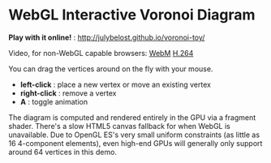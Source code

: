 # WebGL Interactive Voronoi Diagram

**Play with it online!** : http://julybelost.github.io/voronoi-toy/

Video, for non-WebGL capable browsers:
[WebM](http://nullprogram.s3.amazonaws.com/voronoi/voronoi.webm)
[H.264](http://nullprogram.s3.amazonaws.com/voronoi/voronoi.mkv)

You can drag the vertices around on the fly with your mouse.

* **left-click**  : place a new vertex or move an existing vertex
* **right-click** : remove a vertex
* **A** : toggle animation

The diagram is computed and rendered entirely in the GPU via a
fragment shader. There's a slow HTML5 canvas fallback for when WebGL
is unavailable. Due to OpenGL ES's very small uniform constraints (as
little as 16 4-component elements), even high-end GPUs will generally
only support around 64 vertices in this demo.
